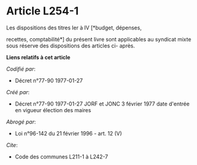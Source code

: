 # Article L254-1

Les dispositions des titres Ier à IV [*budget, dépenses,

recettes, comptabilité*] du présent livre sont applicables au syndicat mixte sous réserve des dispositions des articles ci-
après.

**Liens relatifs à cet article**

_Codifié par_:

  - Décret n°77-90 1977-01-27

_Créé par_:

  - Décret n°77-90 1977-01-27 JORF et JONC 3 février 1977 date d'entrée en vigueur élection des maires

_Abrogé par_:

  - Loi n°96-142 du 21 février 1996 - art. 12 (V)

_Cite_:

  - Code des communes L211-1 à L242-7

